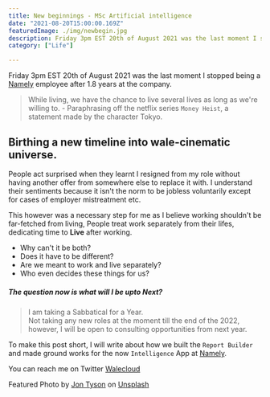 ```yaml
---
title: New beginnings - MSc Artificial intelligence
date: "2021-08-20T15:00:00.169Z"
featuredImage: ./img/newbegin.jpg
description: Friday 3pm EST 20th of August 2021 was the last moment I stopped being a <a href=https://namely.com target=_blank>Namely</a> employee after 1.8 years at the company.
category: ["Life"]

---
```


Friday 3pm EST 20th of August 2021 was the last moment I stopped being a <a href=https://namely.com target=_blank>Namely</a> employee after 1.8 years at the company.

> While living, we have the chance to live several lives as long as we're willing to.  - Paraphrasing off the netflix series `Money Heist`, a statement made by the character Tokyo.

## Birthing a new timeline into wale-cinematic universe.

People act surprised when they learnt I resigned from my role without having another offer from somewhere else to replace it with. I understand their sentiments because it isn't the norm to be jobless voluntarily except for cases of employer mistreatment etc.

This however was a necessary step for me as I believe working shouldn't be far-fetched from living, People treat work separately from their lifes, dedicating time to **Live** after working.

- Why can't it be both?
- Does it have to be different?
- Are we meant to work and live separately?
- Who even decides these things for us?

##### The question now is what will I be upto Next?

> I am taking a Sabbatical for a Year. <br />
> Not taking any new roles at the moment till the end of the 2022, however, I will be open to consulting opportunities from next year.

To make this post short, I will write about how we built the `Report Builder` and made ground works for the now `Intelligence` App at <a href=https://namely.com target=_blank>Namely</a>.

You can reach me on Twitter <a href=https://twitter.com/walecloud target=_blank>Walecloud</a>

Featured Photo by <a href="https://unsplash.com/@jontyson?utm_source=unsplash&utm_medium=referral&utm_content=creditCopyText">Jon Tyson</a> on <a href="https://unsplash.com/s/photos/new-beginnings?utm_source=unsplash&utm_medium=referral&utm_content=creditCopyText">Unsplash</a>
